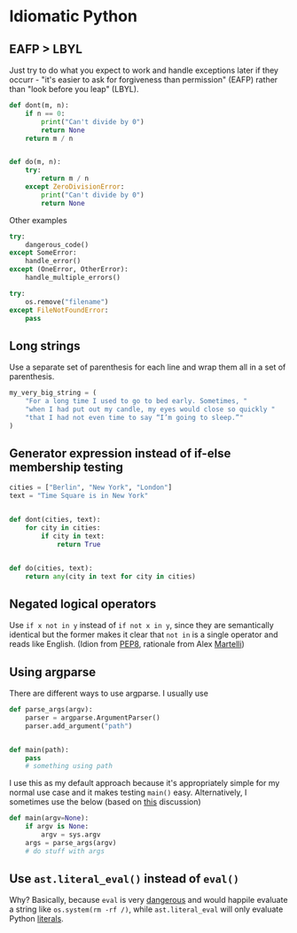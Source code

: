 # Idiomatic Python


## EAFP \> LBYL

Just try to do what you expect to work and handle exceptions later if they occurr - "it's easier to ask for forgiveness than permission" (EAFP) rather than "look before you leap" (LBYL).

``` python
def dont(m, n):
    if n == 0:
        print("Can't divide by 0")
        return None
    return m / n


def do(m, n):
    try:
        return m / n
    except ZeroDivisionError:
        print("Can't divide by 0")
        return None
```

Other examples

``` python
try:
    dangerous_code()
except SomeError:
    handle_error()
except (OneError, OtherError):
    handle_multiple_errors()
```

``` python
try:
    os.remove("filename")
except FileNotFoundError:
    pass
```

## Long strings

Use a separate set of parenthesis for each line and wrap them all in a set of parenthesis.

``` python
my_very_big_string = (
    "For a long time I used to go to bed early. Sometimes, "
    "when I had put out my candle, my eyes would close so quickly "
    "that I had not even time to say “I’m going to sleep.”"
)
```

## Generator expression instead of if-else membership testing

``` python
cities = ["Berlin", "New York", "London"]
text = "Time Square is in New York"


def dont(cities, text):
    for city in cities:
        if city in text:
            return True


def do(cities, text):
    return any(city in text for city in cities)
```

## Negated logical operators

Use `if x not in y` instead of `if not x in y`, since they are semantically identical but the former makes it clear that `not in` is a single operator and reads like English. (Idion from [PEP8](https://www.python.org/dev/peps/pep-0008/#programming-recommendations), rationale from Alex [Martelli](https://stackoverflow.com/a/3481700))

## Using argparse

There are different ways to use argparse. I usually use

``` python
def parse_args(argv):
    parser = argparse.ArgumentParser()
    parser.add_argument("path")


def main(path):
    pass
    # something using path
```

I use this as my default approach because it's appropriately simple for my normal use case and it makes testing `main()` easy. Alternatively, I sometimes use the below (based on [this](https://www.artima.com/weblogs/viewpost.jsp?thread=4829)
discussion)

``` python
def main(argv=None):
    if argv is None:
        argv = sys.argv
    args = parse_args(argv)
    # do stuff with args
```

## Use `ast.literal_eval()` instead of `eval()`

Why? Basically, because `eval` is very
[dangerous](https://nedbatchelder.com/blog/201206/eval_really_is_dangerous.html)
and would happile evaluate a string like `os.system(rm -rf /)`, while
`ast.literal_eval` will only evaluate Python
[literals](https://docs.python.org/3/library/ast.html#ast.literal_eval).

